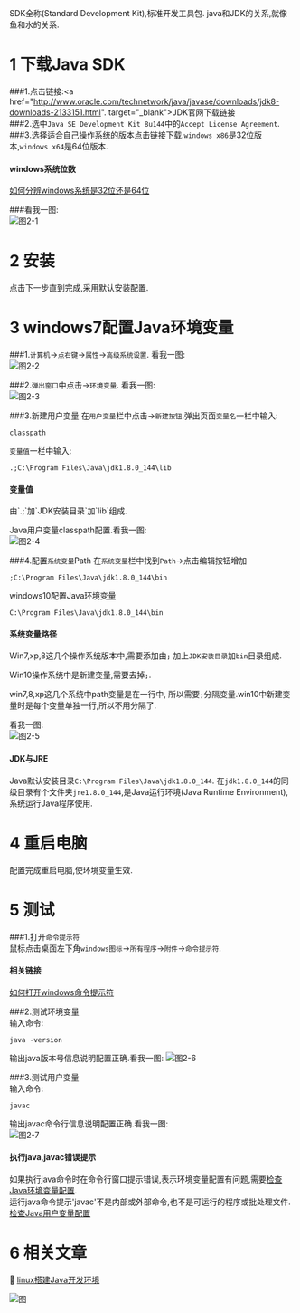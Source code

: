 <div class="jumbotron">
<p>SDK全称(Standard Development Kit),标准开发工具包. java和JDK的关系,就像鱼和水的关系.  </p>  
</div>


1 下载Java SDK
===

###1.点击链接:<a href="http://www.oracle.com/technetwork/java/javase/downloads/jdk8-downloads-2133151.html". target="_blank">JDK官网下载链接</a>    
###2.选中`Java SE Development Kit 8u144`中的`Accept License Agreement`.   
###3.选择适合自己操作系统的版本点击链接下载.`windows x86`是32位版本,`windows x64`是64位版本.  

<div class="bs-callout bs-callout-success">
    <h4>windows系统位数</h4>
	<a href=http://localhost/article/windows/faq/如何分辨windows系统是32位还是64位.html target="_blank">如何分辨windows系统是32位还是64位</a>
</div>

###看我一图:   
![图2-1](http://localhost/img/java/basic/2-1.png)   

2 安装
===
点击下一步直到完成,采用默认安装配置.

3 windows7配置Java环境变量
===

###1.`计算机`->`点右键`->`属性`->`高级系统设置`. 看我一图:   
![图2-2](http://localhost/img/java/basic/2-2.png)   


###2.`弹出窗口`中点击->`环境变量`. 看我一图:   
![图2-3](http://localhost/img/java/basic/2-3.png)  


###3.新建用户变量
在`用户变量`栏中点击->`新建按钮`.弹出页面`变量名`一栏中输入:
```
classpath
```		
`变量值`一栏中输入:
```
.;C:\Program Files\Java\jdk1.8.0_144\lib
```		
<div class="bs-callout bs-callout-success">
    <h4>变量值</h4>
	<p>由`.;`加`JDK安装目录`加`lib`组成.</p>
</div>

Java用户变量classpath配置.看我一图:   
![图2-4](http://localhost/img/java/basic/2-4.png)   
	
###4.配置`系统变量`Path
在`系统变量`栏中找到`Path`->点击编辑按钮增加
```
;C:\Program Files\Java\jdk1.8.0_144\bin
```
windows10配置Java环境变量
```
C:\Program Files\Java\jdk1.8.0_144\bin
```
<div class="bs-callout bs-callout-success">
    <h4>系统变量路径</h4>
	<p>Win7,xp,8这几个操作系统版本中,需要添加由<code>;</code> 加上<code>JDK安装目录</code>加<code>bin</code>目录组成.</p>
	<p>Win10操作系统中是新建变量,需要去掉<code>;</code>.</p>
	<p>
	win7,8,xp这几个系统中path变量是在一行中, 所以需要<code>;</code>分隔变量.win10中新建变量时是每个变量单独一行,所以不用分隔了.
	</p>
</div>

看我一图:   
![图2-5](http://localhost/img/java/basic/2-5.png)   
	
	
<div class="bs-callout bs-callout-success">
    <h4>JDK与JRE</h4>
	<p>Java默认安装目录<code>C:\Program Files\Java\jdk1.8.0_144</code>. 在<code>jdk1.8.0_144</code>的同级目录有个文件夹<code>jre1.8.0_144</code>,是Java运行环境(Java Runtime Environment),系统运行Java程序使用.</p>
</div>

4 重启电脑
===
配置完成重启电脑,使环境变量生效.

5 测试
===

###1.打开`命令提示符`  
鼠标点击桌面左下角`windows图标`->`所有程序`->`附件`->`命令提示符`. 
<div class="bs-callout bs-callout-success">
    <h4>相关链接</h4>
	<p><a href="http://localhost/article/windows/faq/如何打开windows命令提示符.html">如何打开windows命令提示符</a></p>
</div>

###2.测试环境变量   
输入命令:
```
java -version
```
输出java版本号信息说明配置正确.看我一图:
![图2-6](http://localhost/img/java/basic/2-6.png)   

###3.测试用户变量   
输入命令:
```
javac
```
输出javac命令行信息说明配置正确.看我一图:  
![图2-7](http://localhost/img/java/basic/2-7.png)   

<div class="bs-callout bs-callout-danger">
    <h4>执行java,javac错误提示</h4>
	如果执行java命令时在命令行窗口提示错误,表示环境变量配置有问题,需要<a href="#2.3">检查Java环境变量配置</a>.<br>
	运行java命令提示'javac'不是内部或外部命令,也不是可运行的程序或批处理文件.<a href="#2.3">检查Java用户变量配置</a>
</div>

6 相关文章
===

📖 [linux搭建Java开发环境](http://localhost/article/linux/common/linux安装配置jdk.html)   

![图](http://localhost/img/common/greatman.jpg)    